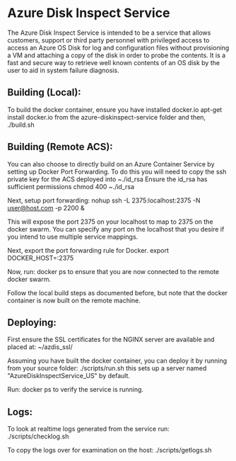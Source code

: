 # Azure Disk Inspect Service
The Azure Disk Inspect Service is intended to be a service that allows customers, support or third party personnel with privileged access to access an Azure OS Disk for log and configuration files without provisioning a VM and attaching a copy of the disk in order to probe the contents. It is a fast and secure way to retrieve well known contents of an OS disk by the user to aid in system failure diagnosis.

## Building (Local):

To build the docker container, ensure you have installed docker.io
	apt-get install docker.io
from the azure-diskinspect-service folder and then,
	./build.sh
	
## Building (Remote ACS):

You can also choose to directly build on an Azure Container Service by setting up Docker Port Forwarding. To do this you will need to copy the ssh private key for the ACS deployed into 
	~./id_rsa 
Ensure the id_rsa has sufficient permissions
	chmod 400 ~./id_rsa
	
Next, setup port forwarding:
	nohup ssh -L 2375:localhost:2375 -N user@host.com -p 2200 &
	
This will expose the port 2375 on your localhost to map to 2375 on the docker swarm. You can specify any port on the localhost that you desire if you intend to use multiple service mappings. 

Next, export the port forwarding rule for Docker.
	export DOCKER_HOST=:2375

Now, run:
	docker ps
to ensure that you are now connected to the remote docker swarm.

Follow the local build steps as documented before, but note that the docker container is now built on the remote machine.

## Deploying:

First ensure the SSL certificates for the NGINX server are available and placed at:
	~/azdis_ssl/

Assuming you have built the docker container, you can deploy it by running from your source folder:
	./scripts/run.sh
this sets up a server named "AzureDiskInspectService_US" by default.

Run:
	docker ps
to verify the service is running.

## Logs:

To look at realtime logs generated from the service run:
	./scripts/checklog.sh

To copy the logs over for examination on the host:
  ./scripts/getlogs.sh
